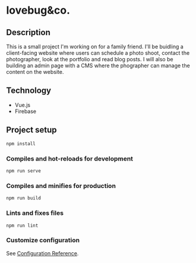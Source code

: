 # lovebug&co.

## Description

This is a small project I'm working on for a family friend. I'll be buidling a client-facing website where users can schedule a photo shoot, contact the photographer, look at the portfolio and read blog posts. I will also be building an admin page with a CMS where the phographer can manage the content on the website.

## Technology

- Vue.js
- Firebase

## Project setup

```
npm install
```

### Compiles and hot-reloads for development

```
npm run serve
```

### Compiles and minifies for production

```
npm run build
```

### Lints and fixes files

```
npm run lint
```

### Customize configuration

See [Configuration Reference](https://cli.vuejs.org/config/).
